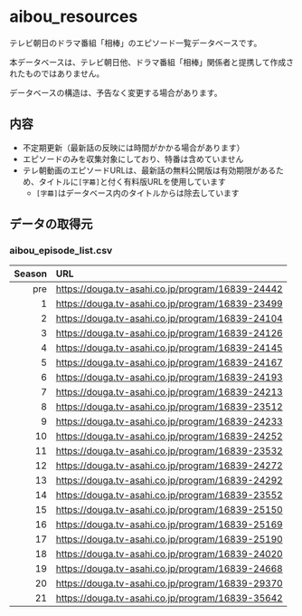 # aibou_resources

テレビ朝日のドラマ番組「相棒」のエピソード一覧データベースです。

本データベースは、テレビ朝日他、ドラマ番組「相棒」関係者と提携して作成されたものではありません。

データベースの構造は、予告なく変更する場合があります。

## 内容

- 不定期更新（最新話の反映には時間がかかる場合があります）
- エピソードのみを収集対象にしており、特番は含めていません
- テレ朝動画のエピソードURLは、最新話の無料公開版は有効期限があるため、タイトルに`[字幕]`と付く有料版URLを使用しています
    - `[字幕]`はデータベース内のタイトルからは除去しています

## データの取得元

### aibou_episode_list.csv

|Season|URL|
|--:|:--|
|pre|https://douga.tv-asahi.co.jp/program/16839-24442|
|  1|https://douga.tv-asahi.co.jp/program/16839-23499|
|  2|https://douga.tv-asahi.co.jp/program/16839-24104|
|  3|https://douga.tv-asahi.co.jp/program/16839-24126|
|  4|https://douga.tv-asahi.co.jp/program/16839-24145|
|  5|https://douga.tv-asahi.co.jp/program/16839-24167|
|  6|https://douga.tv-asahi.co.jp/program/16839-24193|
|  7|https://douga.tv-asahi.co.jp/program/16839-24213|
|  8|https://douga.tv-asahi.co.jp/program/16839-23512|
|  9|https://douga.tv-asahi.co.jp/program/16839-24233|
| 10|https://douga.tv-asahi.co.jp/program/16839-24252|
| 11|https://douga.tv-asahi.co.jp/program/16839-23532|
| 12|https://douga.tv-asahi.co.jp/program/16839-24272|
| 13|https://douga.tv-asahi.co.jp/program/16839-24292|
| 14|https://douga.tv-asahi.co.jp/program/16839-23552|
| 15|https://douga.tv-asahi.co.jp/program/16839-25150|
| 16|https://douga.tv-asahi.co.jp/program/16839-25169|
| 17|https://douga.tv-asahi.co.jp/program/16839-25190|
| 18|https://douga.tv-asahi.co.jp/program/16839-24020|
| 19|https://douga.tv-asahi.co.jp/program/16839-24668|
| 20|https://douga.tv-asahi.co.jp/program/16839-29370|
| 21|https://douga.tv-asahi.co.jp/program/16839-35642|
